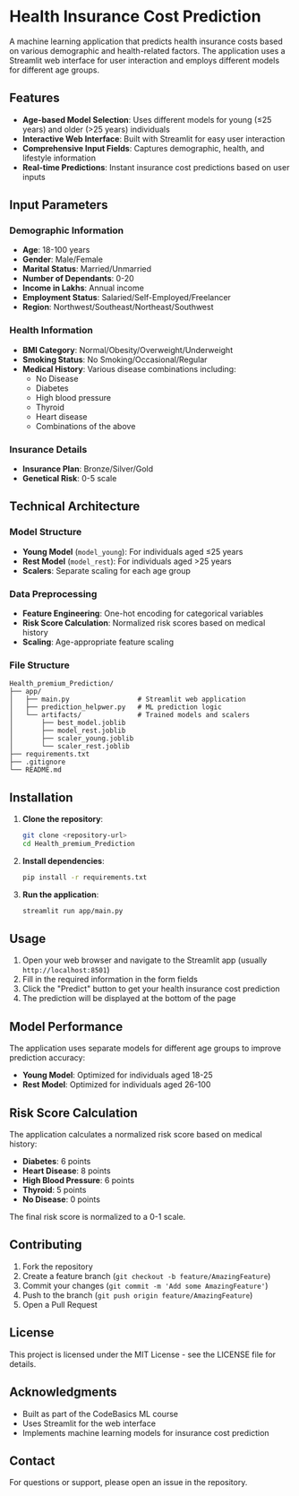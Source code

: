 # Health Insurance Cost Prediction

A machine learning application that predicts health insurance costs based on various demographic and health-related factors. The application uses a Streamlit web interface for user interaction and employs different models for different age groups.

## Features

- **Age-based Model Selection**: Uses different models for young (≤25 years) and older (>25 years) individuals
- **Interactive Web Interface**: Built with Streamlit for easy user interaction
- **Comprehensive Input Fields**: Captures demographic, health, and lifestyle information
- **Real-time Predictions**: Instant insurance cost predictions based on user inputs

## Input Parameters

### Demographic Information
- **Age**: 18-100 years
- **Gender**: Male/Female
- **Marital Status**: Married/Unmarried
- **Number of Dependants**: 0-20
- **Income in Lakhs**: Annual income
- **Employment Status**: Salaried/Self-Employed/Freelancer
- **Region**: Northwest/Southeast/Northeast/Southwest

### Health Information
- **BMI Category**: Normal/Obesity/Overweight/Underweight
- **Smoking Status**: No Smoking/Occasional/Regular
- **Medical History**: Various disease combinations including:
  - No Disease
  - Diabetes
  - High blood pressure
  - Thyroid
  - Heart disease
  - Combinations of the above

### Insurance Details
- **Insurance Plan**: Bronze/Silver/Gold
- **Genetical Risk**: 0-5 scale

## Technical Architecture

### Model Structure
- **Young Model** (`model_young`): For individuals aged ≤25 years
- **Rest Model** (`model_rest`): For individuals aged >25 years
- **Scalers**: Separate scaling for each age group

### Data Preprocessing
- **Feature Engineering**: One-hot encoding for categorical variables
- **Risk Score Calculation**: Normalized risk scores based on medical history
- **Scaling**: Age-appropriate feature scaling

### File Structure
```
Health_premium_Prediction/
├── app/
│   ├── main.py                 # Streamlit web application
│   ├── prediction_helpwer.py   # ML prediction logic
│   └── artifacts/              # Trained models and scalers
│       ├── best_model.joblib
│       ├── model_rest.joblib
│       ├── scaler_young.joblib
│       └── scaler_rest.joblib
├── requirements.txt
├── .gitignore
└── README.md
```

## Installation

1. **Clone the repository**:
   ```bash
   git clone <repository-url>
   cd Health_premium_Prediction
   ```

2. **Install dependencies**:
   ```bash
   pip install -r requirements.txt
   ```

3. **Run the application**:
   ```bash
   streamlit run app/main.py
   ```

## Usage

1. Open your web browser and navigate to the Streamlit app (usually `http://localhost:8501`)
2. Fill in the required information in the form fields
3. Click the "Predict" button to get your health insurance cost prediction
4. The prediction will be displayed at the bottom of the page

## Model Performance

The application uses separate models for different age groups to improve prediction accuracy:
- **Young Model**: Optimized for individuals aged 18-25
- **Rest Model**: Optimized for individuals aged 26-100

## Risk Score Calculation

The application calculates a normalized risk score based on medical history:
- **Diabetes**: 6 points
- **Heart Disease**: 8 points
- **High Blood Pressure**: 6 points
- **Thyroid**: 5 points
- **No Disease**: 0 points

The final risk score is normalized to a 0-1 scale.

## Contributing

1. Fork the repository
2. Create a feature branch (`git checkout -b feature/AmazingFeature`)
3. Commit your changes (`git commit -m 'Add some AmazingFeature'`)
4. Push to the branch (`git push origin feature/AmazingFeature`)
5. Open a Pull Request

## License

This project is licensed under the MIT License - see the LICENSE file for details.

## Acknowledgments

- Built as part of the CodeBasics ML course
- Uses Streamlit for the web interface
- Implements machine learning models for insurance cost prediction

## Contact

For questions or support, please open an issue in the repository. 
